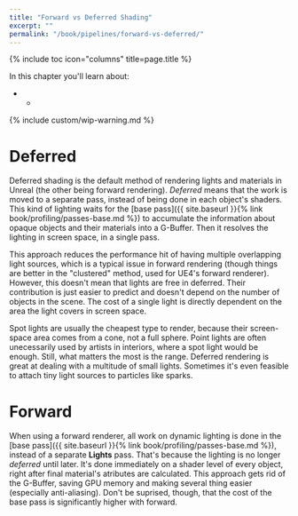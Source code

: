 ```yaml
---
title: "Forward vs Deferred Shading"
excerpt: ""
permalink: "/book/pipelines/forward-vs-deferred/"
---
```


{% include toc icon="columns" title=page.title %}

In this chapter you'll learn about:

* -

{% include custom/wip-warning.md %}

# Deferred

Deferred shading is the default method of rendering lights and materials in Unreal (the other being forward rendering). _Deferred_ means that the work is moved to a separate pass, instead of being done in each object's shaders. This kind of lighting waits for the [base pass]({{ site.baseurl }}{% link book/profiling/passes-base.md %}) to accumulate the information about opaque objects and their materials into a G-Buffer. Then it resolves the lighting in screen space, in a single pass.

This approach reduces the performance hit of having multiple overlapping light sources, which is a typical issue in forward rendering (though things are better in the "clustered" method, used for UE4's forward renderer). However, this doesn't mean that lights are free in deferred. Their contribution is just easier to predict and doesn't depend on the number of objects in the scene. The cost of a single light is directly dependent on the area the light covers in screen space.

Spot lights are usually the cheapest type to render, because their screen-space area comes from a cone, not a full sphere. Point lights are often unecessarily used by artists in interiors, where a spot light would be enough. Still, what matters the most is the range. Deferred rendering is great at dealing with a multitude of small lights. Sometimes it's even feasible to attach tiny light sources to particles like sparks.

# Forward

When using a forward renderer, all work on dynamic lighting is done in the [base pass]({{ site.baseurl }}{% link book/profiling/passes-base.md %}), instead of a separate __Lights__ pass. That's because the lighting is no longer _deferred_ until later. It's done immediately on a shader level of every object, right after final material's atributes are calculated. This approach gets rid of the G-Buffer, saving GPU memory and making several thing easier (especially anti-aliasing). Don't be suprised, though, that the cost of the base pass is significantly higher with forward.

